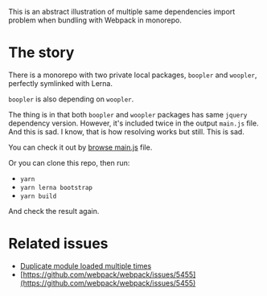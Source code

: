 This is an abstract illustration of multiple same dependencies import problem when bundling with Webpack in monorepo.

# The story
There is a monorepo with two private local packages, `boopler` and `woopler`, perfectly symlinked with Lerna.

`boopler` is also depending on `woopler`.

The thing is in that both `boopler` and `woopler` packages has same `jquery` dependency version. However, it's included twice in the output `main.js` file. And this is sad. I know, that is how resolving works but still. This is sad.

You can check it out by [browse main.js](https://github.com/ru-web-designer/lerna-webpack-typescript/blob/master/dist/main.js) file.

Or you can clone this repo, then run:
   * `yarn`
   * `yarn lerna bootstrap`
   * `yarn build`
   
And check the result again.

# Related issues

* [Duplicate module loaded multiple times](https://github.com/webpack/webpack/issues/2134)
* [https://github.com/webpack/webpack/issues/5455](https://github.com/webpack/webpack/issues/5455)